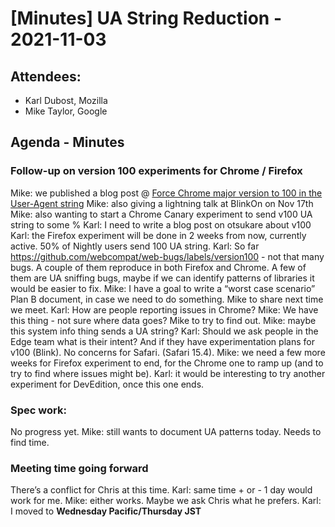# [Minutes] UA String Reduction - 2021-11-03

## Attendees:

* Karl Dubost, Mozilla
* Mike Taylor, Google

## Agenda - Minutes

### Follow-up on version 100 experiments for Chrome / Firefox
Mike: we published a blog post @  [Force Chrome major version to 100 in the User-Agent string](https://developer.chrome.com/blog/force-major-version-to-100/)
Mike: also giving a lightning talk at BlinkOn on Nov 17th
Mike: also wanting to start a Chrome Canary experiment to send v100 UA string to some %
Karl: I need to write a blog post on otsukare about v100
Karl: the Firefox experiment will be done in 2 weeks from now, currently active. 50% of Nightly users send 100 UA string.
Karl: So far https://github.com/webcompat/web-bugs/labels/version100 - not that many bugs. A couple of them reproduce in both Firefox and Chrome. A few of them are UA sniffing bugs, maybe if we can identify patterns of libraries it would be easier to fix.
Mike: I have a goal to write a “worst case scenario” Plan B document, in case we need to do something. Mike to share next time we meet.
Karl: How are people reporting issues in Chrome?
Mike: We have this thing - not sure where data goes? Mike to try to find out.
Mike: maybe this system info thing sends a UA string? 
Karl: Should we ask people in the Edge team what is their intent? And if they have experimentation plans for v100 (Blink). No concerns for Safari. (Safari 15.4).
Mike: we need a few more weeks for Firefox experiment to end, for the Chrome one to ramp up (and to try to find where issues might be).
Karl: it would be interesting to try another experiment for DevEdition, once this one ends. 

### Spec work:
No progress yet.
Mike: still wants to document UA patterns today. Needs to find time.

### Meeting time going forward
There’s a conflict for Chris at this time.
Karl: same time + or - 1 day would work for me.
Mike: either works. Maybe we ask Chris what he prefers.
Karl: I moved to **Wednesday Pacific/Thursday JST**
